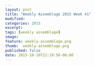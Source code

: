 ```yaml
---
layout: post
title: "Weekly Assemblage 2015 Week 41"
modified:
categories: 2015
excerpt:
tags: [weekly assemblage]
image:
feature: weekly-assemblage.png
thumb:  weekly-assemblage.png
published: false
date: 2015-10-10T22:19:58-06:00
---
```

